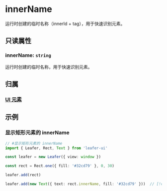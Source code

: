 # innerName

运行时创建的临时名称（innerId + tag），用于快速识别元素。

## 只读属性

### innerName: `string`

运行时创建的临时名称，用于快速识别元素。

## 归属

### [UI 元素](/reference/display/UI.md)

## 示例

### 显示矩形元素的 innerName

```ts
// #显示矩形元素的 innerName
import { Leafer, Rect, Text } from 'leafer-ui'

const leafer = new Leafer({ view: window })

const rect = Rect.one({ fill: '#32cd79' }, 0, 30)

leafer.add(rect)

leafer.add(new Text({ text: rect.innerName, fill: '#32cd79' }))  // [!code hl] 

```
